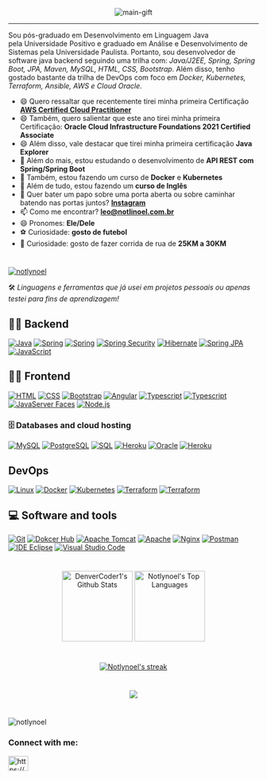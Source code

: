 <p align="center">
    <img src="https://github.com/Notlynoel/Notlynoel/blob/main/assets/header.gif" alt="main-gift">
</p>

<hr>

Sou pós-graduado em Desenvolvimento em Linguagem Java pela Universidade Positivo e graduado em Análise e Desenvolvimento de Sistemas pela Universidade Paulista.
Portanto, sou desenvolvedor de software java backend seguindo uma trilha com: *Java/J2EE, Spring, Spring Boot, JPA, Maven, MySQL, HTML, CSS, Bootstrap*. Além disso, tenho gostado bastante da trilha de DevOps com foco em *Docker, Kubernetes, Terraform, Ansible, AWS e Cloud Oracle*.

- 😄 Quero ressaltar que recentemente tirei minha primeira Certificação [**AWS Certified Cloud Practitioner**](https://www.credly.com/badges/898dd017-4e29-4979-8754-66bf2434b85f/public_url)
- 😄 Também, quero salientar que este ano tirei minha primeira Certificação: **Oracle Cloud Infrastructure Foundations 2021 Certified Associate**
- 😄 Além disso, vale destacar que tirei minha primeira certificação **Java Explorer**
- 🌱 Além do mais, estou estudando o desenvolvimento de **API REST com Spring/Spring Boot**
- 🌱 Também, estou fazendo um curso de **Docker** e **Kubernetes** 
- 🌱 Além de tudo, estou fazendo um **curso de Inglês**
- 💬 Quer bater um papo sobre uma porta aberta ou sobre caminhar batendo nas portas juntos? **[Instagram](https://www.instagram.com/notlynoel/)**
- 📫 Como me encontrar? **leo@notlinoel.com.br**
- 😄 Pronomes: **Ele/Dele**
- :soccer: Curiosidade: **gosto de futebol**
- :running: Curiosidade: gosto de fazer corrida de rua de **25KM a 30KM**

#

<!-- Início dos ícones -->
<p align="left"> <a href="https://github.com/ryo-ma/github-profile-trophy"><img src="https://github-profile-trophy.vercel.app/?username=notlynoel" alt="notlynoel" /></a> </p> <!-- Fin dos ícones -->

🛠️ *Linguagens e ferramentas que já usei em projetos pessoais ou apenas testei para fins de aprendizagem!* 

## 👨‍💻 Backend 

<p>
    <a href="https://github.com/search?q=user%3ADenverCoder1+language%3Ajava"><img alt="Java" src="https://custom-icon-badges.herokuapp.com/badge/Java-007aff.svg?logo=java&logoColor=white"></a>
    <a href="#"><img alt="Spring" src="https://img.shields.io/badge/-Spring-80ea6e?logo=spring&logoColor=white"></a>
    <a href="#"><img alt="Spring" src="https://img.shields.io/badge/-Spring Boot-80ea6a?logo=spring-boot&logoColor=white"></a>
    <a href="#"><img alt="Spring Security" src="https://img.shields.io/badge/-Spring Security-80ea6b?logo=Spring-Security&logoColor=white"></a>
    <a href="#"><img alt="Hibernate" src="https://img.shields.io/badge/-Hibernate-80ea6c?logo=hibernate&logoColor=white"></a>
    <a href="#"><img alt="Spring JPA" src="https://img.shields.io/badge/Spring JPA-80ea6f?logo=spring&logoColor=white"></a>      
    <a href="https://github.com/search?q=user%3ADenverCoder1+language%3Ajavascript"><img alt="JavaScript" src="https://img.shields.io/badge/JavaScript-F7DF1E.svg?logo=javascript&logoColor=black"></a>
    
        
</p>

## 👨‍💻 Frontend

<p>
    <a href="https://github.com/search?q=user%3ADenverCoder1+language%3Ahtml"><img alt="HTML" src="https://img.shields.io/badge/HTML-E34F26.svg?logo=html5&logoColor=white"></a>
    <a href="https://github.com/search?q=user%3ADenverCoder1+language%3Acss"><img alt="CSS" src="https://img.shields.io/badge/CSS-1572B6.svg?logo=css3&logoColor=white"></a>
    <a href="#"><img alt="Bootstrap" src="https://img.shields.io/badge/Bootstrap-7952B3.svg?logo=bootstrap&logoColor=white"></a>
    <a href="https://github.com/search?q=user%3ADenverCoder1+language%3AtypeScript"><img alt="Angular" src="https://img.shields.io/badge/Angular-42a5f5.svg?logo=angular&logoColor=white"></a>
    <a href="https://github.com/search?q=user%3ADenverCoder1+language%3AtypeScript"><img alt="Typescript" src="https://img.shields.io/badge/PrimeFaces-42a5f5.svg?logo=primefaces&logoColor=white"></a>
    <a href="https://github.com/search?q=user%3ADenverCoder1+language%3AtypeScript"><img alt="Typescript" src="https://img.shields.io/badge/TypeScript-42a5f5.svg?logo=typescript&logoColor=white"></a>
    <a href="https://github.com/search?q=user%3ADenverCoder1+language%3AtypeScript"><img alt="JavaServer Faces" src="https://img.shields.io/badge/JavaServerFaces-42a5f5.svg?logo=java&logoColor=white"></a>
    <a href="https://github.com/search?q=user%3ADenverCoder1+language%3Ajavascript"><img alt="Node.js" src="https://img.shields.io/badge/Node.js-43853D.svg?logo=node.js&logoColor=white"></a>

</p>

### 🗄️ Databases and cloud hosting

<p>
    <a href="#"><img alt="MySQL" src="https://img.shields.io/badge/MySQL-0074a3.svg?logo=mysql&logoColor=white"></a>    
    <a href="#"><img alt="PostgreSQL" src ="https://img.shields.io/badge/PostgreSQL-316192.svg?logo=postgresql&logoColor=white"></a>    
    <a href="https://github.com/search?q=user%3ADenverCoder1+language%3Asql"><img alt="SQL" src="https://custom-icon-badges.herokuapp.com/badge/SQL-025E8C.svg?logo=database&logoColor=white"></a> 
    <a href="#"><img alt="Heroku" src="https://img.shields.io/badge/AWS-430098.svg?logo=amazon&logoColor=white"></a>
    <a href="#"><img alt="Oracle" src ="https://img.shields.io/badge/Oracle-F00000.svg?logo=oracle&logoColor=white"></a>  
    <a href="#"><img alt="Heroku" src="https://img.shields.io/badge/Heroku-430098.svg?logo=heroku&logoColor=white"></a>  
</p>

## DevOps

<p>
    <a href="#"><img alt="Linux" src="https://img.shields.io/badge/Linux-880e4f.svg?logo=linux&logoColor=white"></a>
    <a href="#"><img alt="Docker" src="https://img.shields.io/badge/Docker-0693e3?logo=docker&logoColor=white"></a>
    <a href="#"><img alt="Kubernetes" src="https://img.shields.io/badge/-Kubernetes-403F4C?logo=kubernetes&logoColor=white"></a>
    <a href="#"><img alt="Terraform" src="https://img.shields.io/badge/terraform-844fba.svg?logo=terraform&logoColor=white"></a>
    <a href="#"><img alt="Terraform" src="https://img.shields.io/badge/ansible-131313.svg?logo=ansible&logoColor=white"></a>
</p>

## 💻 Software and tools

<p>
    <a href="#"><img alt="Git" src="https://img.shields.io/badge/Git-F05033.svg?logo=git&logoColor=white"></a>
    <a href="#"><img alt="Dokcer Hub" src="https://img.shields.io/badge/Dokcer Hub-2496ed.svg?logo=docker&logoColor=white"></a>
    <a href="#"><img alt="Apache Tomcat" src="https://img.shields.io/badge/Tomcat-757575.svg?logo=apache-tomcat&logoColor=white"></a>
    <a href="#"><img alt="Apache" src="https://img.shields.io/badge/Servidor Apache-8b4513.svg?logo=apache&logoColor=white"></a>
    <a href="#"><img alt="Nginx" src="https://img.shields.io/badge/Nginx-f1f1f1 solid.svg?logo=nginx&logoColor=white"></a>
    <a href="#"><img alt="Postman" src="https://img.shields.io/badge/Postman-FF6C37?logo=postman&logoColor=white"></a>
    <a href="#"><img alt="IDE Eclipse" src="https://img.shields.io/badge/-Eclipse-006064?logo=eclipse&logoColor=white"></a>
    <a href="#"><img alt="Visual Studio Code" src="https://img.shields.io/badge/Visual%20Studio%20Code-0078d7.svg?logo=visual-studio-code&logoColor=white"></a>
</p>


#

<p align="center">
    <a href="https://github.com/anuraghazra/github-readme-stats"><img alt="DenverCoder1's Github Stats" src="https://denvercoder1-github-readme-stats.vercel.app/api/?username=Notlynoel&show_icons=true&include_all_commits=true&count_private=true&theme=react&hide_border=true&bg_color=1F222E&title_color=F85D7F&icon_color=F8D866" height="142px"/></a>
  <a href="https://github.com/anuraghazra/github-readme-stats"><img alt="Notlynoel's Top Languages" src="https://github-readme-stats.vercel.app/api/top-langs/?username=Notlynoel&langs_count=8&layout=compact&theme=react&hide_border=true&bg_color=1F222E&title_color=F85D7F&icon_color=F8D866&hide=Jupyter%20Notebook" height="142px"/></a>   
</p>

#

<!-- it's hot -->
<p align="center">
  <a href="#">
    <img title="🔥 Get streak stats for your profile" alt="Notlynoel's streak" src="https://github-readme-streak-stats.herokuapp.com/?user=Notlynoel&theme=monokai-metallian&hide_border=false"/>
  </a>
  
</p>


#
<!-- Área do gráfico 🔭 -->
<p align="center"><img src="https://github-profile-summary-cards.vercel.app/api/cards/profile-details?username=notlynoel&theme=monokai"/></p>

#

<!-- Ára de reviews -->
<p align="left"><img src="https://komarev.com/ghpvc/?username=notlynoel&label=Profile%20views&color=0e75b6&style=flat" alt="notlynoel" /></p> 

<!-- Ára de contate-me -->
**<h3 align="left">Connect with me:</h3>**
<p align="left">
<a href="https://linkedin.com/in/https://www.linkedin.com/in/leonilton-holanda-desenvolvedor-java-web" target="blank"><img align="center" src="https://raw.githubusercontent.com/rahuldkjain/github-profile-readme-generator/master/src/images/icons/Social/linked-in-alt.svg" alt="https://www.linkedin.com/in/leonilton-holanda-desenvolvedor-java-web" height="30" width="40" /></a>
</p>


